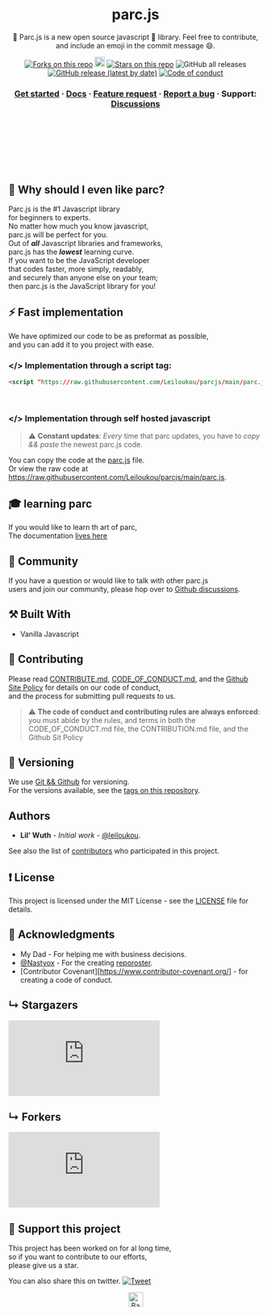  
<br /> 
<br /> 
<br /> 
<br /> 
<br /> 
<br /> 
 
<h1 align="center">parc.js</h1> 
<p align="center"> 
🚗 Parc.js is a new open source javascript 📖 library. Feel free to contribute, and include an emoji in the commit message 😄. 
</p> 
<p align="center"> 
<a href="https://github.com/VoltVault/parc.js/network/members/"><img src="https://img.shields.io/github/forks/VoltVault/parc.js" alt="Forks on this repo"></img></a> 
<a href="https://twitter.com/intent/tweet?text=Ckeck%20out%20this%20new%20javascript%20library%20called%20parc%20js&url=https://github.com/VoltVault/parc.js&via=parc&hashtags=leiloukou,javascript,react,vue,developers"><img src="https://img.shields.io/twitter/url/http/shields.io.svg?style=social" alt="Tweet" height="20"/></a> <a href="https://github.com/VoltVault/parc.js/stargazers/"><img src="https://img.shields.io/github/stars/VoltVault/parc.js" alt="Stars on this repo"></img></a> <img alt="GitHub all releases" src="https://img.shields.io/github/downloads/VoltVault/parc.js/total"></a> <a href="https://github.com/voltvault/parc.js/releases"><img alt="GitHub release (latest by date)" src="https://img.shields.io/github/v/release/VoltVault/parc.js"></a> <a href="./CODE_OF_CONDUCT.md"><img src="https://img.shields.io/badge/Contributor%20Covenant-v2.0%20adopted-ff69b4.svg" alt="Code of conduct" /></a> 
</p> 
<h3 align="center"> 
 <a href="https://parcjs.netlify.app/docs/">Get started</a> 
 <span> · </span> 
 <a href="https://parcjs.netlify.app/docs/">Docs</a> 
 <span> · </span> 
 <a href="https://github.com/voltvault/parc.js/discussions?discussions_q=category%3AIdeas">Feature request</a> 
 <span> · </span> 
 <a href="https://github.com/voltvault/parc.js/issues">Report a bug</a> 
 <span> · </span> 
 Support: <a href="https://github.com/voltvault/parc.js/discussions">Discussions</a> 
</h3> 
 
<br /> 
<br /> 
<br /> 
<br /> 
<br /> 
<br /> 
 
## 🙉 Why should I even like parc? 
 
Parc.js is the \#1 Javascript library <br /> 
for beginners to experts. <br /> 
No matter how much you know javascript, <br /> 
parc.js will be perfect for you. <br /> 
Out of _**all**_ Javascript libraries and frameworks, <br /> 
parc.js has the _**lowest**_ learning curve. <br /> 
If you want to be the JavaScript developer <br /> 
that codes faster, more simply, readably, <br /> 
and securely than anyone else on your team; <br /> 
then parc.js is the JavaScript library for you! <br /> 
 
## ⚡ Fast implementation 
 
We have optimized our code to be as preformat as possible, <br /> 
and you can add it to you project with ease. <br /> 

### &lt;/> Implementation through a script tag:
 
```html
<script "https://raw.githubusercontent.com/Leiloukou/parcjs/main/parc.js" type="text/javascript" async></script>
``` 
<br /> 
 
### &lt;/> Implementation through self hosted javascript 
 
 > :warning: **Constant updates**: _Every_ time that parc updates, you have to _*copy && paste*_ the newest parc.js code. 
 
You can copy the code at the [parc.js](https://github.com/VoltVault/parc.js/blob/main/parc.js) file. <br /> 
Or view the raw code at https://raw.githubusercontent.com/Leiloukou/parcjs/main/parc.js.

## 🎓 learning parc 
 
If you would like to learn th art of parc, <br /> 
The documentation [lives here](https://parcjs.netlify.app/docs/) <br /> 
 
## 💬 Community

If you have a question or would like to talk with other parc.js <br /> 
users and join our community, please hop over to [Github discussions](https://github.com/Budibase/budibase/discussions). <br /> 
 
## ⚒️ Built With 
 
 * Vanilla Javascript 
 
## 🙌 Contributing 
 
Please read [CONTRIBUTE.md](https://github.com/VoltVault/parc.js/blob/main/CONTRIBUTE.md#contribution), [CODE_OF_CONDUCT.md](https://github.com/VoltVault/parc.js/blob/main/CODE_OF_CONDUCT.md#contributor-covenant-code-of-conduct), and the [Github Site Policy](https://docs.github.com/github/site-policy) for details on our code of conduct, <br /> 
and the process for submitting pull requests to us. <br /> 

 > :warning: **The code of conduct and contributing rules are always enforced**: <br /> you must abide by the rules, and terms in both the <br /> CODE_OF_CONDUCT.md file, the CONTRIBUTION.md file, and the Github Sit Policy <br /> 
 
## 🧮 Versioning 
 
We use <a href="https://git-scm.com/" target="_blank" rel="noopener">Git && Github</a> for versioning. <br /> 
For the versions available, see the [tags on this repository](https://github.com/voltvault/parc.js/tags/). <br /> 
 
## Authors 
 
 * **Lil' Wuth** - *Initial work* - [@leiloukou](https://github.com/leiloukou/). 
 
See also the list of [contributors](https://github.com/your/project/contributors) who participated in this project. <br /> 
 
## ❗ License 
 
This project is licensed under the MIT License - see the [LICENSE](LICENSE) file for details. <br /> 
 
## 🤝 Acknowledgments 
 
 * My Dad - For helping me with business decisions. 
 * [@Nastyox](https://github.com/Nastyox) - For the creating [reporoster](https://reporoster.com/). 
 * [Contributor Covenant][https://www.contributor-covenant.org/] - for creating a code of conduct.
 
## &#8627; Stargazers 
 
[![Stargazers repo roster for @VoltVault/parc.js](https://reporoster.com/stars/dark/notext/VoltVault/parc.js)](https://github.com/VoltVault/parc.js/stargazers) <br /> 
 
## &#8627; Forkers 
[![Forkers repo roster for @VoltVault/parc.js](https://reporoster.com/forks/dark/notext/VoltVault/parc.js)](https://github.com/VoltVault/parc.js/network/members) <br /> 
 
## 👏 Support this project 
 
This project has been worked on for al long time, <br /> 
so if you want to contribute to our efforts, <br /> 
please give us a star. <br /> 
 
You can also share this on twitter. [![Tweet](https://img.shields.io/twitter/url/http/shields.io.svg?style=social)](https://twitter.com/intent/tweet?text=Ckeck%20out%20this%20new%20javascript%20library%20called%20parc%20js&url=https://github.com/VoltVault/parc.js&via=parc&hashtags=leiloukou,javascript,react,vue,developers) <br /> 
 
<p align="center"><a href="#parcjs"><img src="https://img.shields.io/badge/%E2%86%91-Back%20to%20top-lightgrey" alt="Back to top" height="29"/></a></p> <br /> 
